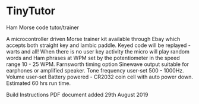 # TinyTutor
Ham Morse code tutor/trainer

A microcontroller driven Morse trainer kit available through Ebay which accepts both straight key and Iambic paddle.
Keyed code will be replayed - warts and all!
When there is no user key activity the micro will play random words and Ham phrases at WPM set by the potentiometer in the speed range 10 - 25 WPM.
Farnsworth timing option
Sinewave output suitable for earphones or amplified speaker.
Tone frequency user-set 500 - 1000Hz.
Volume user-set
Battery powered - CR2032 coin cell with auto power down. Estimated 60 hrs run time.

Build Instructions PDF document added 29th August 2019
